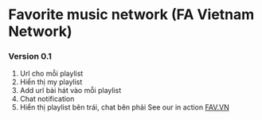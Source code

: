 Favorite music network (FA Vietnam Network)
=========

### Version 0.1

1. Url cho mỗi playlist 
2. Hiển thị my playlist
3. Add url bài hát vào mỗi playlist
4. Chat notification 
5. Hiển thị playlist bên trái, chat bên phải
See our in action [FAV.VN](fav.vn)